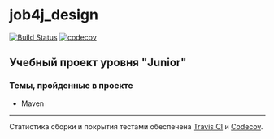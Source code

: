 # job4j_design #
[![Build Status](https://travis-ci.com/velesov7493/job4j_design.svg?branch=master)](https://travis-ci.com/velesov7493/job4j_design)
[![codecov](https://codecov.io/gh/velesov7493/job4j_design/branch/master/graph/badge.svg?token=GR8F0LOO69)](https://codecov.io/gh/velesov7493/job4j_design)
## Учебный проект уровня "Junior" ##
### Темы, пройденные в проекте ###
+ Maven
----
Статистика сборки и покрытия тестами обеспечена [Travis CI][2] и [Codecov][1].

[1]: https://codecov.io
[2]: https://travis-ci.com